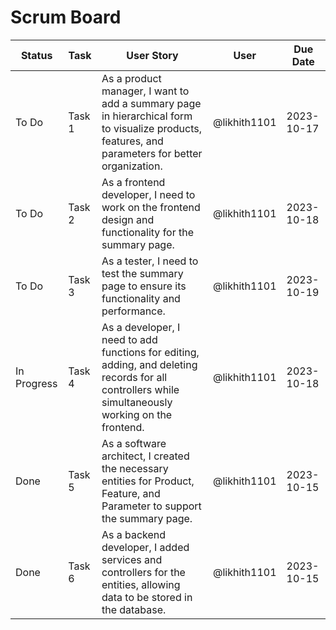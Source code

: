 # Scrum Board

| Status        | Task   | User Story                                             | User       | Due Date   |
|---------------|------- |------------------------------------------------------ | -------------- | ----------  |
| To Do         | Task 1 | As a product manager, I want to add a summary page in hierarchical form to visualize products, features, and parameters for better organization. | @likhith1101 | 2023-10-17  |
| To Do         | Task 2 | As a frontend developer, I need to work on the frontend design and functionality for the summary page. | @likhith1101      | 2023-10-18  |
| To Do         | Task 3 | As a tester, I need to test the summary page to ensure its functionality and performance. | @likhith1101      | 2023-10-19  |
| In Progress   | Task 4 | As a developer, I need to add functions for editing, adding, and deleting records for all controllers while simultaneously working on the frontend. | @likhith1101 | 2023-10-18  |
| Done          | Task 5 | As a software architect, I created the necessary entities for Product, Feature, and Parameter to support the summary page. | @likhith1101 | 2023-10-15  |
| Done          | Task 6 | As a backend developer, I added services and controllers for the entities, allowing data to be stored in the database. | @likhith1101 | 2023-10-15  |
